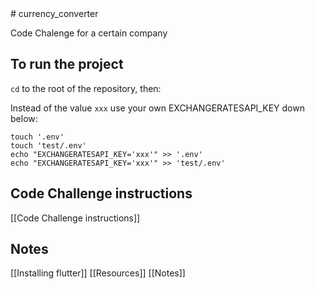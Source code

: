 <!--  --># currency_converter  
  
Code Chalenge for a certain company  

## To run the project
`cd` to the root of the repository, then:

Instead of the value `xxx` use your own EXCHANGERATESAPI_KEY down below:

```shell
touch '.env'
touch 'test/.env'
echo "EXCHANGERATESAPI_KEY='xxx'" >> '.env'
echo "EXCHANGERATESAPI_KEY='xxx'" >> 'test/.env'
```
  
## Code Challenge instructions
[[Code Challenge instructions]]

## Notes
[[Installing flutter]]
[[Resources]]
[[Notes]]